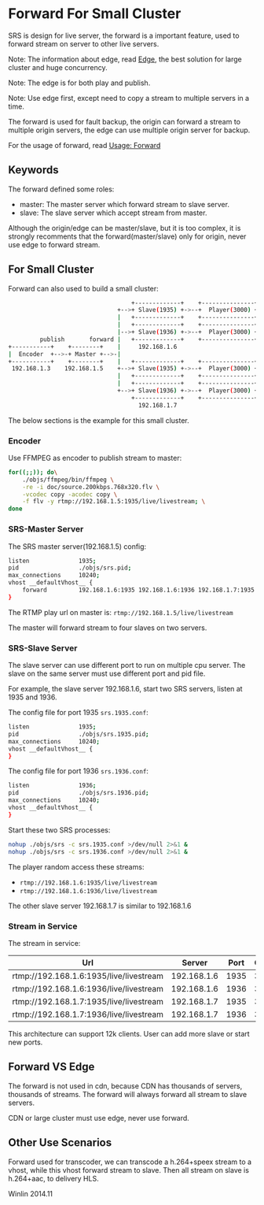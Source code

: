 # Forward For Small Cluster

SRS is design for live server, the forward is a important feature, used to 
forward stream on server to other live servers.

Note: The information about edge, read [Edge](v1_EN_Edge),
the best solution for large cluster and huge concurrency.

Note: The edge is for both play and publish.

Note: Use edge first, except need to copy a stream to multiple servers in a time.

The forward is used for fault backup, the origin can forward a stream to multiple origin servers, 
the edge can use multiple origin server for backup.

For the usage of forward, read [Usage: Forward](v1_EN_SampleForward)

## Keywords

The forward defined some roles:

* master: The master server which forward stream to slave server.
* slave: The slave server which accept stream from master.

Although the origin/edge can be master/slave, but it is too complex, it is strongly recomments that
the forward(master/slave) only for origin, never use edge to forward stream.

## For Small Cluster

Forward can also used to build a small cluster:

```bash
                                   +-------------+    +---------------+
                               +-->+ Slave(1935) +->--+  Player(3000) +
                               |   +-------------+    +---------------+
                               |   +-------------+    +---------------+
                               |-->+ Slave(1936) +->--+  Player(3000) +
         publish       forward |   +-------------+    +---------------+
+-----------+    +--------+    |     192.168.1.6                       
|  Encoder  +-->-+ Master +-->-|                                       
+-----------+    +--------+    |   +-------------+    +---------------+
 192.168.1.3    192.168.1.5    +-->+ Slave(1935) +->--+  Player(3000) +
                               |   +-------------+    +---------------+
                               |   +-------------+    +---------------+
                               +-->+ Slave(1936) +->--+  Player(3000) +
                                   +-------------+    +---------------+
                                     192.168.1.7                          
```

The below sections is the example for this small cluster.

### Encoder

Use FFMPEG as encoder to publish stream to master:

```bash
for((;;)); do\
    ./objs/ffmpeg/bin/ffmpeg \
    -re -i doc/source.200kbps.768x320.flv \
    -vcodec copy -acodec copy \
    -f flv -y rtmp://192.168.1.5:1935/live/livestream; \
done
```

### SRS-Master Server

The SRS master server(192.168.1.5) config:

```bash
listen              1935;
pid                 ./objs/srs.pid;
max_connections     10240;
vhost __defaultVhost__ {
    forward         192.168.1.6:1935 192.168.1.6:1936 192.168.1.7:1935 192.168.1.7:1936;
}
```

The RTMP play url on master is: `rtmp://192.168.1.5/live/livestream`

The master will forward stream to four slaves on two servers.

### SRS-Slave Server

The slave server can use different port to run on multiple cpu server.
The slave on the same server must use different port and pid file.

For example, the slave server 192.168.1.6, start two SRS servers, listen at 1935 and 1936.

The config file for port 1935 `srs.1935.conf`:

```bash
listen              1935;
pid                 ./objs/srs.1935.pid;
max_connections     10240;
vhost __defaultVhost__ {
}
```

The config file for port 1936 `srs.1936.conf`:

```bash
listen              1936;
pid                 ./objs/srs.1936.pid;
max_connections     10240;
vhost __defaultVhost__ {
}
```

Start these two SRS processes:

```bash
nohup ./objs/srs -c srs.1935.conf >/dev/null 2>&1 &
nohup ./objs/srs -c srs.1936.conf >/dev/null 2>&1 &
```

The player random access these streams:
* `rtmp://192.168.1.6:1935/live/livestream`
* `rtmp://192.168.1.6:1936/live/livestream`

The other slave server 192.168.1.7 is similar to 192.168.1.6

### Stream in Service

The stream in service:

| Url | Server | Port | Clients |
| ---- | ------ | ---- | ------- |
| rtmp://192.168.1.6:1935/live/livestream | 192.168.1.6 | 1935 | 3000 |
| rtmp://192.168.1.6:1936/live/livestream | 192.168.1.6 | 1936 | 3000 |
| rtmp://192.168.1.7:1935/live/livestream | 192.168.1.7 | 1935 | 3000 |
| rtmp://192.168.1.7:1936/live/livestream | 192.168.1.7 | 1936 | 3000 |

This architecture can support 12k clients. 
User can add more slave or start new ports.

## Forward VS Edge

The forward is not used in cdn, because CDN has thousands of servers, thousands of streams. 
The forward will always forward all stream to slave servers.

CDN or large cluster must use edge, never use forward.

## Other Use Scenarios

Forward used for transcoder, we can transcode a h.264+speex stream to a vhost, while this vhost forward
stream to slave. Then all stream on slave is h.264+aac, to delivery HLS.

Winlin 2014.11
